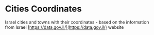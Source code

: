 
# Cities Coordinates

Israel cities and towns with their coordinates - based on the information from Israel [https://data.gov.il/](https://data.gov.il/) website

